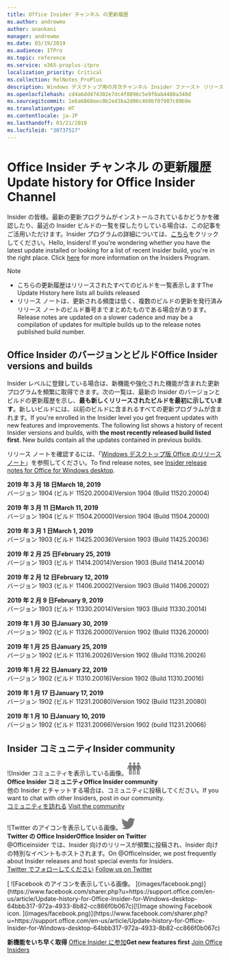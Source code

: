 ```yaml
---
title: Office Insider チャンネル の更新履歴
ms.author: andrewmo
author: anankani
manager: andrewmo
ms.date: 03/19/2019
ms.audience: ITPro
ms.topic: reference
ms.service: o365-proplus-itpro
localization_priority: Critical
ms.collection: RelNotes_ProPlus
description: Windows デスクトップ用の月次チャンネル Insider ファースト リリースの更新履歴を Insider の皆様に提供します。
ms.openlocfilehash: cd4a6dd474302e7dc4f0896c5e9f6ab4480a340d
ms.sourcegitcommit: 1e6a6868eec0b2e43ba2d06c469bf07907c89b9e
ms.translationtype: HT
ms.contentlocale: ja-JP
ms.lasthandoff: 03/21/2019
ms.locfileid: "30737517"
---
```

# <a name="update-history-for-office-insider-channel"></a><span data-ttu-id="729ad-103">Office Insider チャンネル の更新履歴</span><span class="sxs-lookup"><span data-stu-id="729ad-103">Update history for Office Insider Channel</span></span>

<span data-ttu-id="729ad-p101">Insider の皆様。最新の更新プログラムがインストールされているかどうかを確認したり、最近の Insider ビルドの一覧を探したりしている場合は、この記事をご活用いただけます。Insider プログラムの詳細については、[こちら](https://insider.office.com/)をクリックしてください。</span><span class="sxs-lookup"><span data-stu-id="729ad-p101">Hello, Insiders! If you're wondering whether you have the latest update installed or looking for a list of recent Insider build, you're in the right place. Click [here](https://insider.office.com/) for more information on the Insiders Program.</span></span>

> [!NOTE]
> - <span data-ttu-id="729ad-107">こちらの更新履歴はリリースされたすべてのビルドを一覧表示します</span><span class="sxs-lookup"><span data-stu-id="729ad-107">The Update History here lists all builds released</span></span>
> - <span data-ttu-id="729ad-108">リリース ノートは、更新される頻度は低く、複数のビルドの更新を発行済みリリース ノートのビルド番号までまとめたものである場合があります。</span><span class="sxs-lookup"><span data-stu-id="729ad-108">Release notes are updated on a slower cadence and may be a compilation of updates for multiple builds up to the release notes published build number.</span></span>



## <a name="office-insider-versions-and-builds"></a><span data-ttu-id="729ad-109">Office Insider のバージョンとビルド</span><span class="sxs-lookup"><span data-stu-id="729ad-109">Office Insider versions and builds</span></span>

<span data-ttu-id="729ad-p102">Insider レベルに登録している場合は、新機能や強化された機能が含まれた更新プログラムを頻繁に取得できます。次の一覧は、最新の Insider のバージョンとビルドの更新履歴を示し、**最も新しくリリースされたビルドを最初に示しています**。新しいビルドには、以前のビルドに含まれるすべての更新プログラムが含まれます。</span><span class="sxs-lookup"><span data-stu-id="729ad-p102">If you're enrolled in the Insider level you get frequent updates with new features and improvements. The following list shows a history of recent Insider versions and builds, with **the most recently released build listed first**. New builds contain all the updates contained in previous builds.</span></span> 

<span data-ttu-id="729ad-113">リリース ノートを確認するには、「[Windows デスクトップ版 Office のリリース ノート](https://docs.microsoft.com/ja-JP/OfficeUpdates/release-notes-office-insider)」を参照してください。</span><span class="sxs-lookup"><span data-stu-id="729ad-113">To find release notes, see [Insider release notes for Office for Windows desktop](https://docs.microsoft.com/ja-JP/OfficeUpdates/release-notes-office-insider).</span></span>

<span data-ttu-id="729ad-114">**2019 年 3 月 18 日**</span><span class="sxs-lookup"><span data-stu-id="729ad-114">**March 18, 2019**</span></span><br/> <span data-ttu-id="729ad-115">バージョン 1904 (ビルド 11520.20004)</span><span class="sxs-lookup"><span data-stu-id="729ad-115">Version 1904 (Build 11520.20004)</span></span><br/>

<span data-ttu-id="729ad-116">**2019 年 3 月 11 日**</span><span class="sxs-lookup"><span data-stu-id="729ad-116">**March 11, 2019**</span></span><br/> <span data-ttu-id="729ad-117">バージョン 1904 (ビルド 11504.20000)</span><span class="sxs-lookup"><span data-stu-id="729ad-117">Version 1904 (Build 11504.20000)</span></span><br/>

<span data-ttu-id="729ad-118">**2019 年 3 月 1 日**</span><span class="sxs-lookup"><span data-stu-id="729ad-118">**March 1, 2019**</span></span><br/> <span data-ttu-id="729ad-119">バージョン 1903 (ビルド 11425.20036)</span><span class="sxs-lookup"><span data-stu-id="729ad-119">Version 1903 (Build 11425.20036)</span></span><br/> 

<span data-ttu-id="729ad-120">**2019 年 2 月 25 日**</span><span class="sxs-lookup"><span data-stu-id="729ad-120">**February 25, 2019**</span></span><br/> <span data-ttu-id="729ad-121">バージョン 1903 (ビルド 11414.20014)</span><span class="sxs-lookup"><span data-stu-id="729ad-121">Version 1903 (Build 11414.20014)</span></span><br/> 

<span data-ttu-id="729ad-122">**2019 年 2 月 12 日**</span><span class="sxs-lookup"><span data-stu-id="729ad-122">**February 12, 2019**</span></span><br/> <span data-ttu-id="729ad-123">バージョン 1903 (ビルド 11406.20002)</span><span class="sxs-lookup"><span data-stu-id="729ad-123">Version 1903 (Build 11406.20002)</span></span><br/> 

<span data-ttu-id="729ad-124">**2019 年 2 月 9 日**</span><span class="sxs-lookup"><span data-stu-id="729ad-124">**February 9, 2019**</span></span><br/> <span data-ttu-id="729ad-125">バージョン 1903 (ビルド 11330.20014)</span><span class="sxs-lookup"><span data-stu-id="729ad-125">Version 1903 (Build 11330.20014)</span></span><br/> 

<span data-ttu-id="729ad-126">**2019 年 1 月 30 日**</span><span class="sxs-lookup"><span data-stu-id="729ad-126">**January 30, 2019**</span></span><br/> <span data-ttu-id="729ad-127">バージョン 1902 (ビルド 11326.20000)</span><span class="sxs-lookup"><span data-stu-id="729ad-127">Version 1902 (Build 11326.20000)</span></span><br/> 

<span data-ttu-id="729ad-128">**2019 年 1 月 25 日**</span><span class="sxs-lookup"><span data-stu-id="729ad-128">**January 25, 2019**</span></span><br/> <span data-ttu-id="729ad-129">バージョン 1902 (ビルド 11316.20026)</span><span class="sxs-lookup"><span data-stu-id="729ad-129">Version 1902 (Build 11316.20026)</span></span><br/> 

<span data-ttu-id="729ad-130">**2019 年 1 月 22 日**</span><span class="sxs-lookup"><span data-stu-id="729ad-130">**January 22, 2019**</span></span><br/> <span data-ttu-id="729ad-131">バージョン 1902 (ビルド 11310.20016)</span><span class="sxs-lookup"><span data-stu-id="729ad-131">Version 1902 (Build 11310.20016)</span></span><br/> 

<span data-ttu-id="729ad-132">**2019 年 1 月 17 日**</span><span class="sxs-lookup"><span data-stu-id="729ad-132">**January 17, 2019**</span></span><br/> <span data-ttu-id="729ad-133">バージョン 1902 (ビルド 11231.20080)</span><span class="sxs-lookup"><span data-stu-id="729ad-133">Version 1902 (Build 11231.20080)</span></span><br/>

<span data-ttu-id="729ad-134">**2019 年 1 月 10 日**</span><span class="sxs-lookup"><span data-stu-id="729ad-134">**January 10, 2019**</span></span><br/> <span data-ttu-id="729ad-135">バージョン 1902 (ビルド 11231.20066)</span><span class="sxs-lookup"><span data-stu-id="729ad-135">Version 1902 (build 11231.20066)</span></span><br/> 


## <a name="insider-community"></a><span data-ttu-id="729ad-136">Insider コミュニティ</span><span class="sxs-lookup"><span data-stu-id="729ad-136">Insider community</span></span>

<span data-ttu-id="729ad-137">![Insider コミュニティを表示している画像。</span><span class="sxs-lookup"><span data-stu-id="729ad-137">![Image showing insider community.</span></span> ](images/insidercommunity.png) <br/>
<span data-ttu-id="729ad-138">**Office Insider コミュニティ**</span><span class="sxs-lookup"><span data-stu-id="729ad-138">**Office Insider community**</span></span><br/> <span data-ttu-id="729ad-139">他の Insider とチャットする場合は、コミュニティに投稿してください。</span><span class="sxs-lookup"><span data-stu-id="729ad-139">If you want to chat with other Insiders, post in our community.</span></span><br/><span data-ttu-id="729ad-140"> 
[コミュニティを訪れる](https://go.microsoft.com/fwlink/?linkid=843493)</span><span class="sxs-lookup"><span data-stu-id="729ad-140"> 
[Visit the community](https://go.microsoft.com/fwlink/?linkid=843493)</span></span><br/> 

<span data-ttu-id="729ad-141">![Twitter のアイコンを表示している画像。</span><span class="sxs-lookup"><span data-stu-id="729ad-141">![Image showing twitter icon.</span></span> ](images/twitter.png)<br/>
<span data-ttu-id="729ad-142">**Twitter の Office Insider**</span><span class="sxs-lookup"><span data-stu-id="729ad-142">**Office Insider on Twitter**</span></span><br/> <span data-ttu-id="729ad-143">@Officeinsider では、Insider 向けのリリースが頻繁に投稿され、Insider 向けの特別なイベントもホストされます。</span><span class="sxs-lookup"><span data-stu-id="729ad-143">On @OfficeInsider, we post frequently about Insider releases and host special events for Insiders.</span></span><br/><span data-ttu-id="729ad-144"> 
[Twitter でフォローしてください](https://go.microsoft.com/fwlink/?linkid=717717)</span><span class="sxs-lookup"><span data-stu-id="729ad-144"> 
[Follow us on Twitter](https://go.microsoft.com/fwlink/?linkid=717717)</span></span><br/> 

<span data-ttu-id="729ad-145">
  [
  ![Facebook のアイコンを表示している画像。 ](images/facebook.png)](https://www.facebook.com/sharer.php?u=https://support.office.com/en-us/article/Update-history-for-Office-Insider-for-Windows-desktop-64bbb317-972a-4933-8b82-cc866f0b067c)</span><span class="sxs-lookup"><span data-stu-id="729ad-145">[![Image showing Facebook icon. ](images/facebook.png)](https://www.facebook.com/sharer.php?u=https://support.office.com/en-us/article/Update-history-for-Office-Insider-for-Windows-desktop-64bbb317-972a-4933-8b82-cc866f0b067c)</span></span>


<span data-ttu-id="729ad-146">**新機能をいち早く取得**
[Office Insider に参加](https://insider.office.com/)</span><span class="sxs-lookup"><span data-stu-id="729ad-146">**Get new features first**
[Join Office Insiders](https://insider.office.com/)</span></span>